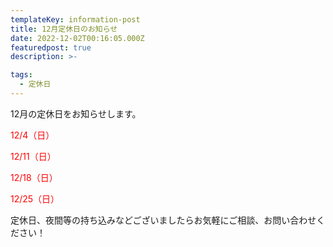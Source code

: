 ```yaml
---
templateKey: information-post
title: 12月定休日のお知らせ
date: 2022-12-02T00:16:05.000Z
featuredpost: true
description: >-

tags:
  - 定休日
---
```


12月の定休日をお知らせします。

<span style="color: red;">12/4（日）</span>

<span style="color: red;">12/11（日）</span>

<span style="color: red;">12/18（日）</span>

<span style="color: red;">12/25（日）</span>

定休日、夜間等の持ち込みなどございましたらお気軽にご相談、お問い合わせください！
